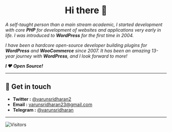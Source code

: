 <h1 align="center">Hi there 👋</h1>

_A self-taught person than a main stream academic, I started development with core **PHP** for development of websites and applications very early in life. I was introduced to **WordPress** for the first time in 2004._

_I have been a hardcore open-source developer building plugins for **WordPress** and **WooCommerce** since 2007. It has been an amazing 13-year journey with **WordPress**, and I look forward to more!_

___I ❤️ Open Source!___


---


##  💌 Get in touch
- **Twitter :** [@varunsridharan2](https://sva.onl/twitter)
- **Email :** [varunsridharan23@gmail.com](https://sva.onl/mail)
- **Telegram :** [@varunsridharan](https://sva.onl/telegram)

---

![Visitors](https://visitor-badge.glitch.me/badge?page_id=varunsridharan.varunsridharan)
